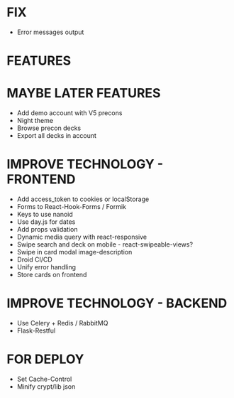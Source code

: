 # FIX
* Error messages output

# FEATURES

# MAYBE LATER FEATURES
* Add demo account with V5 precons
* Night theme
* Browse precon decks
* Export all decks in account

# IMPROVE TECHNOLOGY - FRONTEND
* Add access_token to cookies or localStorage
* Forms to React-Hook-Forms / Formik
* Keys to use nanoid
* Use day.js for dates
* Add props validation
* Dynamic media query with react-responsive
* Swipe search and deck on mobile - react-swipeable-views?
* Swipe in card modal image-description
* Droid CI/CD
* Unify error handling
* Store cards on frontend

# IMPROVE TECHNOLOGY - BACKEND
* Use Celery + Redis / RabbitMQ
* Flask-Restful

# FOR DEPLOY
* Set Cache-Control
* Minify crypt/lib json
